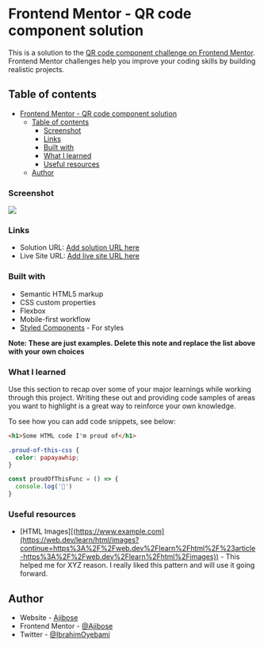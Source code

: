 # Frontend Mentor - QR code component solution

This is a solution to the [QR code component challenge on Frontend Mentor](https://www.frontendmentor.io/challenges/qr-code-component-iux_sIO_H). Frontend Mentor challenges help you improve your coding skills by building realistic projects. 

## Table of contents

- [Frontend Mentor - QR code component solution](#frontend-mentor---qr-code-component-solution)
  - [Table of contents](#table-of-contents)
    - [Screenshot](#screenshot)
    - [Links](#links)
    - [Built with](#built-with)
    - [What I learned](#what-i-learned)
    - [Useful resources](#useful-resources)
  - [Author](#author)



### Screenshot

![](./screenshot.jpg)


### Links

- Solution URL: [Add solution URL here](https://github.com/Ajibose/qr-code-component-main)
- Live Site URL: [Add live site URL here]()


### Built with

- Semantic HTML5 markup
- CSS custom properties
- Flexbox
- Mobile-first workflow
- [Styled Components](https://styled-components.com/) - For styles

**Note: These are just examples. Delete this note and replace the list above with your own choices**

### What I learned

Use this section to recap over some of your major learnings while working through this project. Writing these out and providing code samples of areas you want to highlight is a great way to reinforce your own knowledge.

To see how you can add code snippets, see below:

```html
<h1>Some HTML code I'm proud of</h1>
```
```css
.proud-of-this-css {
  color: papayawhip;
}
```
```js
const proudOfThisFunc = () => {
  console.log('🎉')
}
```



### Useful resources

- [HTML Images][(https://www.example.com](https://web.dev/learn/html/images?continue=https%3A%2F%2Fweb.dev%2Flearn%2Fhtml%2F%23article-https%3A%2F%2Fweb.dev%2Flearn%2Fhtml%2Fimages)) - This helped me for XYZ reason. I really liked this pattern and will use it going forward.

## Author

- Website - [Ajibose](https://www.your-site.com)
- Frontend Mentor - [@Ajibose](https://www.frontendmentor.io/profile/Ajibose)
- Twitter - [@IbrahimOyebami](https://www.twitter.com/IbrahimOyebami)

